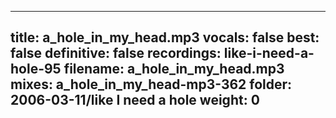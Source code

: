 
---
title: a_hole_in_my_head.mp3
vocals: false
best: false
definitive: false
recordings: like-i-need-a-hole-95
filename: a_hole_in_my_head.mp3
mixes: a_hole_in_my_head-mp3-362
folder: 2006-03-11/like I need a hole
weight: 0
---
